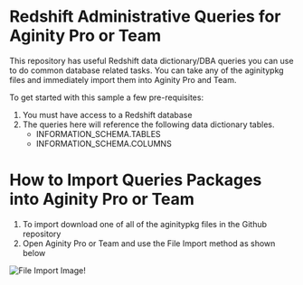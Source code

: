 # Redshift Administrative Queries for Aginity Pro or Team

This repository has useful Redshift data dictionary/DBA queries you can use to do common database related tasks. You can take any of the aginitypkg files and immediately import them into Aginity Pro and Team.


To get started with this sample a few pre-requisites:

1. You must have access to a Redshift database
2. The queries here will reference the following data dictionary tables.
    * INFORMATION_SCHEMA.TABLES
    * INFORMATION_SCHEMA.COLUMNS
    
# How to Import Queries Packages into Aginity Pro or Team

1. To import download one of all of the aginitypkg files in the Github repository
2. Open Aginity Pro or Team and use the File Import method as shown below

![File Import Image!](/images/inport.png "Import Aginity Catalog Package")
